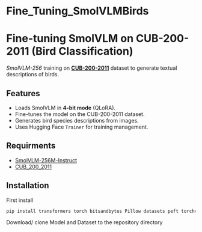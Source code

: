 # Fine_Tuning_SmolVLMBirds

# Fine-tuning SmolVLM on CUB-200-2011 (Bird Classification)

*SmolVLM-256* training on **[CUB-200-2011](http://www.vision.caltech.edu/datasets/cub_200_2011/)** dataset to generate textual descriptions of birds.

## Features
- Loads SmolVLM in **4-bit mode** (QLoRA).  
- Fine-tunes the model on the CUB-200-2011 dataset.  
- Generates bird species descriptions from images.  
- Uses Hugging Face `Trainer` for training management.  

## Requirments
- [SmolVLM-256M-Instruct](https://huggingface.co/HuggingFaceTB/SmolVLM-256M-Instruct)
- [CUB_200_2011](https://www.vision.caltech.edu/datasets/cub_200_2011/?utm_source=chatgpt.com)

## Installation
First install
```bash
pip install transformers torch bitsandbytes Pillow datasets peft torchvision
```
Download/ clone Model and Dataset to the repository directory